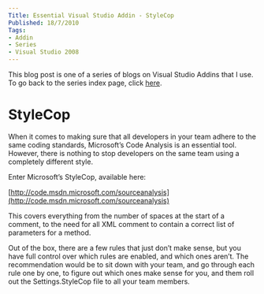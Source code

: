 ```yaml
---
Title: Essential Visual Studio Addin - StyleCop
Published: 18/7/2010
Tags:
- Addin
- Series
- Visual Studio 2008
---
```


This blog post is one of a series of blogs on Visual Studio Addins that I use. To go back to the series index page, click [here](http://www.gep13.co.uk/blog/essential-visual-studio-2008-addin-series).

# StyleCop

When it comes to making sure that all developers in your team adhere to the same coding standards, Microsoft’s Code Analysis is an essential tool. However, there is nothing to stop developers on the same team using a completely different style.

Enter Microsoft’s StyleCop, available here:

[http://code.msdn.microsoft.com/sourceanalysis](http://code.msdn.microsoft.com/sourceanalysis)

This covers everything from the number of spaces at the start of a comment, to the need for all XML comment to contain a correct list of parameters for a method.

Out of the box, there are a few rules that just don’t make sense, but you have full control over which rules are enabled, and which ones aren’t. The recommendation would be to sit down with your team, and go through each rule one by one, to figure out which ones make sense for you, and them roll out the Settings.StyleCop file to all your team members.
